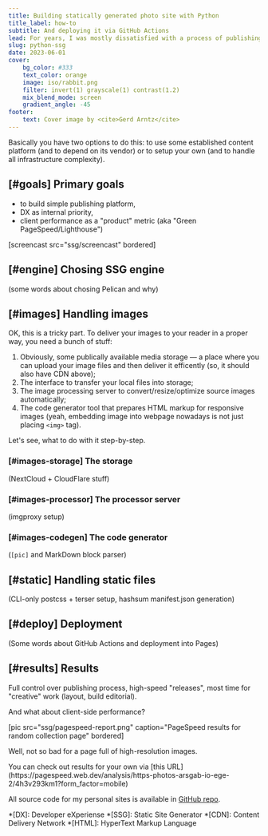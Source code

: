 ```yaml
---
title: Building statically generated photo site with Python
title_label: how-to
subtitle: And deploying it via GitHub Actions
lead: For years, I was mostly dissatisfied with a process of publishing content in the internet (well, along with many other internet-related things).
slug: python-ssg
date: 2023-06-01
cover:
    bg_color: #333
    text_color: orange
    image: iso/rabbit.png
    filter: invert(1) grayscale(1) contrast(1.2)
    mix_blend_mode: screen
    gradient_angle: -45
footer:
    text: Cover image by <cite>Gerd Arntz</cite>
---
```


Basically you have two options to do this: to use some established content platform (and to depend on its vendor) or to setup
your own (and to handle all infrastructure complexity).

## [#goals] Primary goals

- to build simple publishing platform,
- DX as internal priority,
- client performance as a "product" metric (aka "Green PageSpeed/Lighthouse")

[screencast src="ssg/screencast" bordered]

## [#engine] Chosing SSG engine

(some words about chosing Pelican and why)

## [#images] Handling images

OK, this is a tricky part. To deliver your images to your reader in a proper way, you need a bunch of stuff:

1. Obviously, some publically available media storage — a place where you can upload your image files and then deliver it efficently 
(so, it should also have CDN above);
2. The interface to transfer your local files into storage;
3. The image processing server to convert/resize/optimize source images automatically;
4. The code generator tool that prepares HTML markup for responsive images (yeah, embedding image into webpage nowadays is not just placing `<img>` tag).

Let's see, what to do with it step-by-step.

### [#images-storage] The storage

(NextCloud + CloudFlare stuff)

### [#images-processor] The processor server

(imgproxy setup)

### [#images-codegen] The code generator

(`[pic]` and MarkDown block parser)

## [#static] Handling static files

(CLI-only postcss + terser setup, hashsum manifest.json generation)

## [#deploy] Deployment

(Some words about GitHub Actions and deployment into Pages)

## [#results] Results

Full control over publishing process, high-speed "releases", most time for "creative" work (layout, build editorial).

And what about client-side performance?

[pic src="ssg/pagespeed-report.png" caption="PageSpeed results for random collection page" bordered]

Well, not so bad for a page full of high-resolution images.

<aside markdown=1>
You can check out results for your own via [this URL](https://pagespeed.web.dev/analysis/https-photos-arsgab-io-ege-2/4h3v293km1?form_factor=mobile)
</aside>

All source code for my personal sites is available in [GitHub repo](https://github.com/arsgab/).

*[DX]: Developer eXperiense
*[SSG]: Static Site Generator
*[CDN]: Content Delivery Network
*[HTML]: HyperText Markup Language
